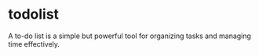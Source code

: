 # todolist
A to-do list is a simple but powerful tool for organizing tasks and managing time effectively. 
